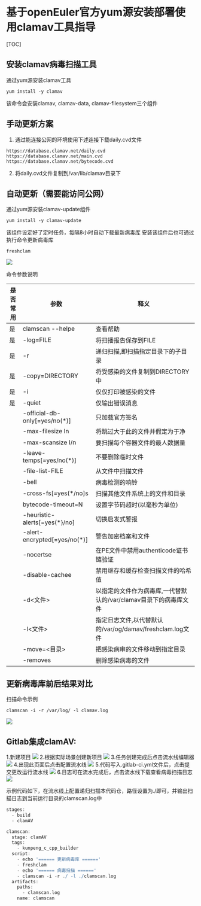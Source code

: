 # 基于openEuler官方yum源安装部署使用clamav工具指导

[TOC]



## 安装clamav病毒扫描工具

通过yum源安装clamav工具

```shell
yum install -y clamav
```

该命令会安装clamav, clamav-data, clamav-filesystem三个组件

## 手动更新方案

1. 通过能连接公网的环境使用下述连接下载daily.cvd文件

```shell
https://database.clamav.net/daily.cvd
https://database.clamav.net/main.cvd
https://database.clamav.net/bytecode.cvd
```


2. 将daily.cvd文件复制到/var/lib/clamav目录下


## 自动更新（需要能访问公网）
通过yum源安装clamav-update组件

```shell
yum install -y clamav-update
```

该组件设定好了定时任务，每隔8小时自动下载最新病毒库
安装该组件后也可通过执行命令更新病毒库

```shell
freshclam
```

![](./image/更新病毒库.png)

命令参数说明

| 是否常用 | 参数                          | 释义                                                         |
| -------- | ----------------------------- | ------------------------------------------------------------ |
| 是       | clamscan --helpe              | 查看帮助                                                     |
| 是       | -log=FILE                     | 将扫播报告保存到FILE                                         |
| 是       | -r                            | 递归扫描,即扫描指定目录下的子目录                            |
| 是       | -copy=DIRECTORY               | 将受感染的文件复制到DIRECTORY中                              |
| 是       | -i                            | 仅仅打印被感染的文件                                         |
| 是       | -quiet                        | 仅输出错误消息                                               |
|          | -official-db-only[=yes/no(*)] | 只加载官方签名                                               |
|          | -max-filesize In              | 将跳过大于此的文件并假定为于净                               |
|          | -max-scansize I/n             | 要扫描每个容器文件的最人数据量                               |
|          | -leave-temps[=yes/no(*)]      | 不要删除临时文件                                             |
|          | -file-list-FILE               | 从文件中扫描文件                                             |
|          | -bell                         | 病毒检测的响铃                                               |
|          | -cross-fs[=yes(*/no]s         | 扫描其他文件系统上的文件和目录                               |
|          | bytecode-timeout=N            | 设置字节码超时(以毫秒为单位)                                 |
|          | -heuristic-alerts[=yes(*}/no] | 切换启发式警报                                               |
|          | -alert-encrypted[=yes/no(*)]  | 警告加密档案和文件                                           |
|          | -nocertse                     | 在PE文件中禁用authenticode证书链验证                         |
|          | -disable-cachee               | 禁用继存和缓存检查扫描文件的哈希值                           |
|          | -d<文件>                      | 以指定的文件作为病毒库,一代替默认的/var/clamav目录下的病毒库文件 |
|          | -l<文件>                      | 指定日志文件,以代替默认的/var/og/damav/freshclam.log文件     |
|          | -move=<目录>                  | 把感染病审的文件移动到指定目录                               |
|          | -removes                      | 删除感染病毒的文件                                           |



## 更新病毒库前后结果对比

扫描命令示例
```shell
clamscan -i -r /var/log/ -l clamav.log
```
![](./image/病毒扫描结果.png)

## Gitlab集成clamAV:
1.新建项目
![](./image/编辑1.png) 
2.根据实际场景创建新项目
![](./image/编辑2.png) 
3.任务创建完成后点击流水线编辑器
![](./image/编辑3.png) 
4.出现此页面后点击配置流水线
![](./image/编辑4.png) 
5.代码写入.gitlab-ci.yml文件后，点击提交更改运行流水线
![](./image/编辑5.png) 
6.日志可在流水完成后，点击流水线下载查看病毒扫描日志
![](./image/编辑6.png) 

示例代码如下，在流水线上配置递归扫描本代码仓，路径设置为./即可，并输出扫描日志到当前运行目录的clamscan.log中

```groovy
stages:  
  - build
  - clamAV

clamscan:
  stage: clamAV
  tags:
    - kunpeng_c_cpp_builder
  script:
    - echo '====== 更新病毒库 ======' 
    - freshclam
    - echo '====== 病毒扫描 ======' 
    - clamscan -i -r ./ -l ./clamscan.log
  artifacts:
    paths:
      - clamscan.log
    name: clamscan
```
